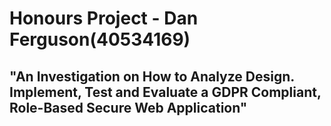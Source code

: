 # Honours Project - Dan Ferguson(40534169)

## "An Investigation on How to Analyze Design. Implement, Test and Evaluate a GDPR Compliant, Role-Based Secure Web Application"


